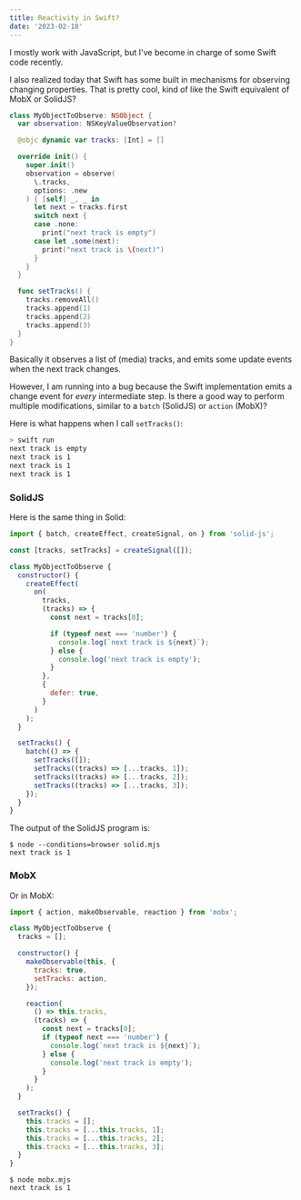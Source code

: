 ```yaml
---
title: Reactivity in Swift?
date: '2023-02-18'
---
```


I mostly work with JavaScript, but I've become in charge of some Swift code
recently.

I also realized today that Swift has some built in mechanisms for observing
changing properties. That is pretty cool, kind of like the Swift equivalent of
MobX or SolidJS?

```swift
class MyObjectToObserve: NSObject {
  var observation: NSKeyValueObservation?

  @objc dynamic var tracks: [Int] = []

  override init() {
    super.init()
    observation = observe(
      \.tracks,
      options: .new
    ) { [self] _, _ in
      let next = tracks.first
      switch next {
      case .none:
        print("next track is empty")
      case let .some(next):
        print("next track is \(next)")
      }
    }
  }

  func setTracks() {
    tracks.removeAll()
    tracks.append(1)
    tracks.append(2)
    tracks.append(3)
  }
}
```

Basically it observes a list of (media) tracks, and emits some update events
when the next track changes.

However, I am running into a bug because the Swift implementation emits a change
event for _every_ intermediate step. Is there a good way to perform multiple
modifications, similar to a `batch` (SolidJS) or `action` (MobX)?

Here is what happens when I call `setTracks()`:

```sh
> swift run
next track is empty
next track is 1
next track is 1
next track is 1
```

### SolidJS

Here is the same thing in Solid:

```js
import { batch, createEffect, createSignal, on } from 'solid-js';

const [tracks, setTracks] = createSignal([]);

class MyObjectToObserve {
  constructor() {
    createEffect(
      on(
        tracks,
        (tracks) => {
          const next = tracks[0];

          if (typeof next === 'number') {
            console.log(`next track is ${next}`);
          } else {
            console.log('next track is empty');
          }
        },
        {
          defer: true,
        }
      )
    );
  }

  setTracks() {
    batch(() => {
      setTracks([]);
      setTracks((tracks) => [...tracks, 1]);
      setTracks((tracks) => [...tracks, 2]);
      setTracks((tracks) => [...tracks, 3]);
    });
  }
}
```

The output of the SolidJS program is:

```console
$ node --conditions=browser solid.mjs
next track is 1
```

### MobX

Or in MobX:

```js
import { action, makeObservable, reaction } from 'mobx';

class MyObjectToObserve {
  tracks = [];

  constructor() {
    makeObservable(this, {
      tracks: true,
      setTracks: action,
    });

    reaction(
      () => this.tracks,
      (tracks) => {
        const next = tracks[0];
        if (typeof next === 'number') {
          console.log(`next track is ${next}`);
        } else {
          console.log('next track is empty');
        }
      }
    );
  }

  setTracks() {
    this.tracks = [];
    this.tracks = [...this.tracks, 1];
    this.tracks = [...this.tracks, 2];
    this.tracks = [...this.tracks, 3];
  }
}
```

```console
$ node mobx.mjs
next track is 1
```
